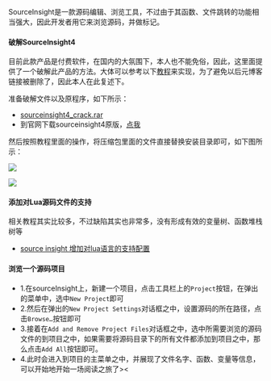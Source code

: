 SourceInsight是一款源码编辑、浏览工具，不过由于其函数、文件跳转的功能相当强大，因此开发者用它来浏览源码，并做标记。

#### 破解SourceInsight4

目前此款产品是付费软件，在国内的大氛围下，本人也不能免俗，因此，这里面提供了一个破解此产品的方法。大体可以参考以下[教程](http://www.cnblogs.com/Napoleon-Wang/p/6706773.html)来实现，为了避免以后元博客链接被删除了，因此本人在此复述下。

准备破解文件以及原程序，如下所示：

 - [sourceinsight4_crack.rar](assets/004/sourceinsight4_crack.rar)  
 - 到官网下载sourceinsight4原版，[点我](https://www.sourceinsight.com/download/)

然后按照教程里面的操作，将压缩包里面的文件直接替换安装目录即可，如下图所示：

![](assets/004/20170728-aed68ad3.png)  

![](assets/004/20170728-a55f3ca7.png)  

#### 添加对Lua源码文件的支持
相关教程其实比较多，不过缺陷其实也非常多，没有形成有效的变量树、函数堆栈树等

 - [source insight 增加对lua语言的支持配置](http://blog.csdn.net/u013286409/article/details/41890533)

#### 浏览一个源码项目
 - 1.在sourceInsight上，新建一个项目，点击工具栏上的`Project`按钮，在弹出的菜单中，选中`New Project`即可
 - 2.然后在弹出的`New Project Settings`对话框之中，设置源码的所在路径，点击`Browse…`按钮即可
 - 3.接着在`Add and Remove Project Files`对话框之中，选中所需要浏览的源码文件的到项目之中，如果需要将源码目录下的所有文件都添加到项目之中，那么点击`Add All`按钮即可。
 - 4.此时会进入到项目的主菜单之中，并展现了文件名字、函数、变量等信息，可以开始地开始一场阅读之旅了><